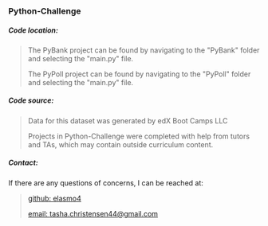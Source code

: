 <h3>Python-Challenge</h3>
<h5>Code location:</h5>

> The PyBank project can be found by navigating to the "PyBank" folder and selecting the "main.py" file.
> 
> The PyPoll project can be found by navigating to the "PyPoll" folder and selecting the "main.py" file.

<h5>Code source:</h5>

> Data for this dataset was generated by edX Boot Camps LLC
> 
> Projects in Python-Challenge were completed with help from tutors and TAs, which may contain outside curriculum content.

<h5>Contact:</h5>

If there are any questions of concerns, I can be reached at:
> [github: elasmo4](https://github.com/elasmo4)
>
> [email: tasha.christensen44@gmail.com](mailto:tasha.christensen44@gmail.com)
>
